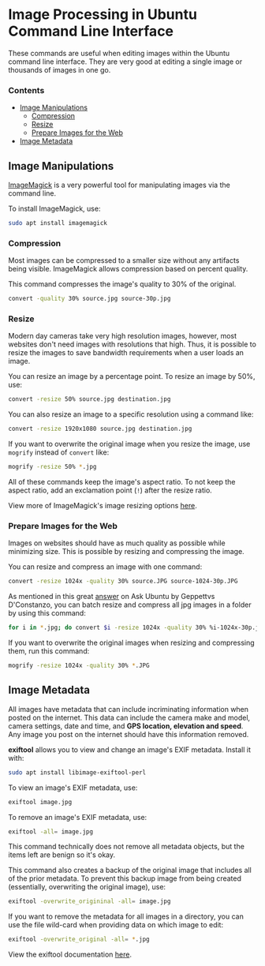 # Image Processing in Ubuntu Command Line Interface

These commands are useful when editing images within the Ubuntu command line interface. They are very good at editing a single image or thousands of images in one go.

### Contents

- [Image Manipulations](#image-manipulations)
    - [Compression](#compression)
    - [Resize](#resize)
    - [Prepare Images for the Web](#prepare-images-for-the-web)
- [Image Metadata](#image-metadata)

## Image Manipulations

[ImageMagick](https://www.imagemagick.org/script/command-line-processing.php) is a very powerful tool for manipulating images via the command line.

To install ImageMagick, use:

```bash
sudo apt install imagemagick
```

### Compression

Most images can be compressed to a smaller size without any artifacts being visible. ImageMagick allows compression based on percent quality.

This command compresses the image's quality to 30% of the original.

```bash
convert -quality 30% source.jpg source-30p.jpg
```

### Resize

Modern day cameras take very high resolution images, however, most websites don't need images with resolutions that high. Thus, it is possible to resize the images to save bandwidth requirements when a user loads an image.

You can resize an image by a percentage point. To resize an image by 50%, use:

```bash
convert -resize 50% source.jpg destination.jpg
```

You can also resize an image to a specific resolution using a command like:

```bash
convert -resize 1920x1080 source.jpg destination.jpg
```

If you want to overwrite the original image when you resize the image, use `mogrify` instead of `convert` like:

```bash
mogrify -resize 50% *.jpg
```

All of these commands keep the image's aspect ratio. To not keep the aspect ratio, add an exclamation point (`!`) after the resize ratio.

View more of ImageMagick's image resizing options [here](https://www.imagemagick.org/Usage/resize/).

### Prepare Images for the Web

Images on websites should have as much quality as possible while minimizing size. This is possible by resizing and compressing the image.

You can resize and compress an image with one command:

```bash
convert -resize 1024x -quality 30% source.JPG source-1024-30p.JPG
```

As mentioned in this great [answer](https://askubuntu.com/a/781588) on Ask Ubuntu by Geppettvs D'Constanzo, you can batch resize and compress all jpg images in a folder by using this command:

```bash
for i in *.jpg; do convert $i -resize 1024x -quality 30% %i-1024x-30p.jpg; done;
```

If you want to overwrite the original images when resizing and compressing them, run this command:

```bash
mogrify -resize 1024x -quality 30% *.JPG
```

## Image Metadata

All images have metadata that can include incriminating information when posted on the internet. This data can include the camera make and model, camera settings, date and time, and **GPS location, elevation and speed**. Any image you post on the internet should have this information removed.

**exiftool** allows you to view and change an image's EXIF metadata. Install it with:

```bash
sudo apt install libimage-exiftool-perl
```

To view an image's EXIF metadata, use:

```bash
exiftool image.jpg
```

To remove an image's EXIF metadata, use:

```bash
exiftool -all= image.jpg
```

This command technically does not remove all metadata objects, but the items left are benign so it's okay.

This command also creates a backup of the original image that includes all of the prior metadata. To prevent this backup image from being created (essentially, overwriting the original image), use:

```bash
exiftool -overwrite_origininal -all= image.jpg
```

If you want to remove the metadata for all images in a directory, you can use the file wild-card when providing data on which image to edit:

```bash
exiftool -overwrite_original -all= *.jpg
```

View the exiftool documentation [here](http://www.sno.phy.queensu.ca/~phil/exiftool/exiftool_pod.html).
